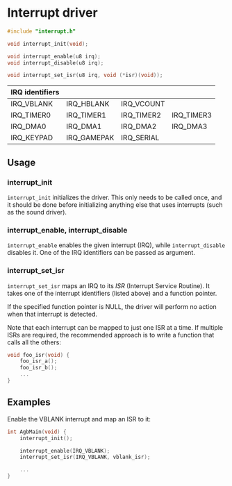 # Interrupt driver

```c
#include "interrupt.h"

void interrupt_init(void);

void interrupt_enable(u8 irq);
void interrupt_disable(u8 irq);

void interrupt_set_isr(u8 irq, void (*isr)(void));
```

| IRQ identifiers |             |            |            |
| --------------- | ----------- | ---------- | ---------- |
| IRQ_VBLANK      | IRQ_HBLANK  | IRQ_VCOUNT |            |
| IRQ_TIMER0      | IRQ_TIMER1  | IRQ_TIMER2 | IRQ_TIMER3 |
| IRQ_DMA0        | IRQ_DMA1    | IRQ_DMA2   | IRQ_DMA3   |
| IRQ_KEYPAD      | IRQ_GAMEPAK | IRQ_SERIAL |            |

## Usage

### interrupt_init

`interrupt_init` initializes the driver. This only needs to be called
once, and it should be done before initializing anything else that uses
interrupts (such as the sound driver).

### interrupt_enable, interrupt_disable

`interrupt_enable` enables the given interrupt (IRQ), while
`interrupt_disable` disables it. One of the IRQ identifiers can be
passed as argument.

### interrupt_set_isr

`interrupt_set_isr` maps an IRQ to its *ISR* (Interrupt Service
Routine). It takes one of the interrupt identifiers (listed above) and a
function pointer.

If the specified function pointer is NULL, the driver will perform no
action when that interrupt is detected.

Note that each interrupt can be mapped to just one ISR at a time. If
multiple ISRs are required, the recommended approach is to write a
function that calls all the others:
```c
void foo_isr(void) {
    foo_isr_a();
    foo_isr_b();
    ...
}
```

## Examples

Enable the VBLANK interrupt and map an ISR to it:
```c
int AgbMain(void) {
    interrupt_init();

    interrupt_enable(IRQ_VBLANK);
    interrupt_set_isr(IRQ_VBLANK, vblank_isr);

    ...
}
```
